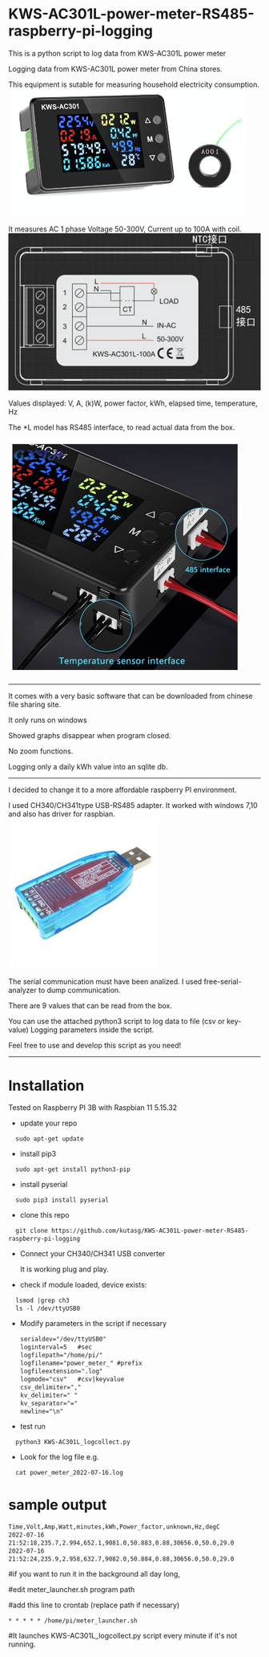 
# KWS-AC301L-power-meter-RS485-raspberry-pi-logging
This is a python script to log data from KWS-AC301L power meter

Logging data from KWS-AC301L power meter
from China stores.

This equipment is sutable for measuring household electricity consumption.
![Alt text](pictures/KWS-AC301-1.png?raw=true "Title")

It measures AC 1 phase Voltage 50-300V, Current up to 100A with coil.
![Alt text](pictures/KWS-AC301-3.png?raw=true "Title")

Values displayed:
V, A, (k)W, power factor, kWh, elapsed time, temperature, Hz

The \*L model has RS485 interface, to read actual data from the box.

![Alt text](pictures/KWS-AC301-2.png?raw=true "Title")

---
It comes with a very basic software that can be downloaded from chinese file sharing
site.

It only runs on windows

Showed graphs disappear when program closed.

No zoom functions.

Logging only a daily kWh value into an sqlite db.

---

I decided to change it to a more affordable raspberry PI environment.

I used CH340/CH341type USB-RS485 adapter. It worked with windows 7,10 and
also has driver for raspbian.
![Alt text](pictures/CH340.jpg?raw=true "Title")


The serial communication must have been analized.
I used free-serial-analyzer to dump communication.

There are 9 values that can be read from the box.

You can use the attached python3 script to log data to file (csv or key-value)
Logging parameters inside the script.

Feel free to use and develop this script as you need!

---

# Installation

Tested on Raspberry PI 3B
with Raspbian 11	5.15.32

- update your repo

```
  sudo apt-get update
```
- install pip3

```
  sudo apt-get install python3-pip
```
- install pyserial
  
```
  sudo pip3 install pyserial
```
- clone this repo

```
  git clone https://github.com/kutasg/KWS-AC301L-power-meter-RS485-raspberry-pi-logging
```

- Connect your CH340/CH341 USB converter
  
  It is working plug and play.

- check if module loaded, device exists:
  
```
  lsmod |grep ch3
  ls -l /dev/ttyUSB0
```

- Modify parameters in the script if necessary
  ```
  serialdev="/dev/ttyUSB0"
  loginterval=5   #sec
  logfilepath="/home/pi/"
  logfilename="power_meter_" #prefix
  logfileextension=".log"
  logmode="csv"   #csv|keyvalue
  csv_delimiter=","
  kv_delimiter=" "
  kv_separator="="
  newline="\n"
  ```
- test run

```
  python3 KWS-AC301L_logcollect.py
```

-  Look for the log file e.g.
  
```
  cat power_meter_2022-07-16.log
```


# sample output

```
Time,Volt,Amp,Watt,minutes,kWh,Power_factor,unknown,Hz,degC
2022-07-16 21:52:18,235.7,2.994,652.1,9081.0,50.883,0.88,30656.0,50.0,29.0
2022-07-16 21:52:24,235.9,2.958,632.7,9082.0,50.884,0.88,30656.0,50.0,29.0
```

#if you want to run it in the background all day long,

#edit meter_launcher.sh program path

#add this line to crontab (replace path if necessary)
```
* * * * * /home/pi/meter_launcher.sh
```
#It launches KWS-AC301L_logcollect.py script every minute if it's not running.

